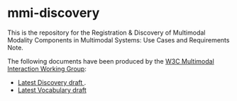 mmi-discovery
=============

<p>
This is the repository for the Registration &amp; Discovery of Multimodal Modality Components in Multimodal Systems: Use Cases and Requirements Note.
</p>

<p>
The following documents have been produced by the <a href="https://www.w3.org/2002/mmi">W3C Multimodal Interaction Working Group</a>:
</p>

<ul>
<li>
<a href="http://w3c.github.io/mmi-discovery/Discovery_and_Registration.html">
Latest Discovery draft
<a>.
</li>

<li>
<a href="http://w3c.github.io/mmi-discovery/vocabulary.html">
Latest Vocabulary draft
<a>
</li>
</ul>
